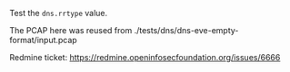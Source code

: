 Test the `dns.rrtype` value.

The PCAP here was reused from ./tests/dns/dns-eve-empty-format/input.pcap

Redmine ticket: https://redmine.openinfosecfoundation.org/issues/6666